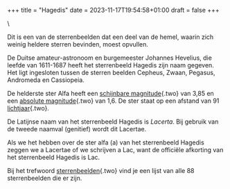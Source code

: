 +++
title = "Hagedis"
date = 2023-11-17T19:54:58+01:00
draft = false
+++

\

Dit is een van de sterrenbeelden dat een deel van de hemel, waarin zich
weinig heldere sterren bevinden, moest opvullen.

De Duitse amateur-astronoom en burgemeester Johannes Hevelius, die
leefde van 1611-1687 heeft het sterrenbeeld Hagedis zijn naam gegeven.
Het ligt ingesloten tussen de sterren beelden Cepheus, Zwaan, Pegasus,
Andromeda en Cassiopeia.

De helderste ster Alfa heeft een [schijnbare
magnitude](magnitud.html){.two} van 3,85 en een [absolute
magnitude](absolute.html){.two} van 1,6. De ster staat op een afstand
van 91 [lichtjaar](lichtjaa.html){.two}.

De Latijnse naam van het sterrenbeeld Hagedis is *Lacerta*. Bij gebruik
van de tweede naamval (genitief) wordt dit Lacertae.

Als we het hebben over de ster alfa (a) van het sterrenbeeld Hagedis
zeggen we a Lacertae of we schrijven a Lac, want de officiële afkorting
van het sterrenbeeld Hagedis is Lac.

Bij het trefwoord [sterrenbeelden](sterrenb.html){.two} vind je een
lijst van alle 88 sterrenbeelden die er zijn.
